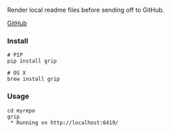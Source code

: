 ---
---

Render local readme files before sending off to GitHub.

[GitHub](https://github.com/joeyespo/grip)

### Install
```shell
# PIP
pip install grip

# OS X
brew install grip
```

### Usage
```shell
cd myrepo
grip
 * Running on http://localhost:6419/
```
